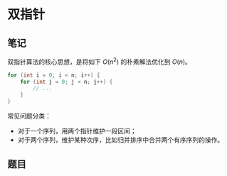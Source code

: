 # 双指针

## 笔记

双指针算法的核心思想，是将如下 $O(n^2)$ 的朴素解法优化到 $O(n)$。

```cpp
for (int i = 0; i < n; i++) {
    for (int j = 0; j < n; j++) {
        // ...
    }
}
```



常见问题分类：

- 对于一个序列，用两个指针维护一段区间；
- 对于两个序列，维护某种次序，比如归并排序中合并两个有序序列的操作。

## 题目